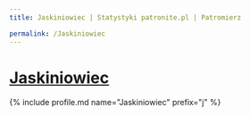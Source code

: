 ```yaml
---
title: Jaskiniowiec | Statystyki patronite.pl | Patromierz

permalink: /Jaskiniowiec
---
```


# [Jaskiniowiec](https://patronite.pl/Jaskiniowiec)

{% include profile.md name="Jaskiniowiec" prefix="j" %}
